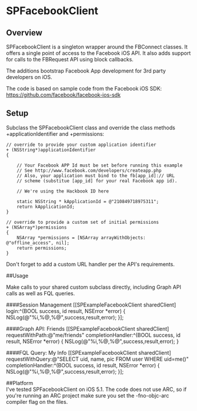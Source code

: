 # SPFacebookClient

## Overview

SPFacebookClient is a singleton wrapper around the FBConnect classes. It offers a single point of access to the Facebook iOS API. It also adds support for calls to the FBRequest API using block callbacks.

The additions bootstrap Facebook App development for 3rd party developers on iOS.

The code is based on sample code from the Facebook iOS SDK:
<https://github.com/facebook/facebook-ios-sdk>

## Setup

Subclass the SPFacebookClient class and override the class methods +applicationIdentifier and +permissions:

	// override to provide your custom application identifier
	+ (NSString*)applicationIdentifier
	{
    
	    // Your Facebook APP Id must be set before running this example
	    // See http://www.facebook.com/developers/createapp.php
	    // Also, your application must bind to the fb[app_id]:// URL
	    // scheme (substitue [app_id] for your real Facebook app id).
	        
	    // We're using the Hackbook ID here
	    
	    static NSString * kApplicationId = @"210849718975311";
	    return kApplicationId;
	}

	// override to provide a custom set of initial permissions
	+ (NSArray*)permissions
	{
	    NSArray *permissions = [NSArray arrayWithObjects: @"offline_access", nil];
	    return permissions;
	}

Don't forget to add a custom URL handler per the API's requirements.

##Usage

Make calls to your shared custom subclass directly, including Graph API calls as well as FQL queries.

####Session Management
	[[SPExampleFacebookClient sharedClient] login:^(BOOL success, id result, NSError *error) {
        NSLog(@"%i,%@,%@",success,result,error);
    }];

####Graph API: Friends
	[[SPExampleFacebookClient sharedClient] requestWithPath:@"me/friends" completionHandler:^(BOOL success, id result, NSError *error) {
		NSLog(@"%i,%@,%@",success,result,error);
	}

####FQL Query: My Info
	[[SPExampleFacebookClient sharedClient] requestWithQuery:@"SELECT uid, name, pic FROM user WHERE uid=me()" completionHandler:^(BOOL success, id result, NSError *error) {
	        NSLog(@"%i,%@,%@",success,result,error);
	    }];

##Platform    
I've tested SPFacebookClient on iOS 5.1. The code does not use ARC, so if you're running an ARC project make sure you set the -fno-objc-arc compiler flag on the files.